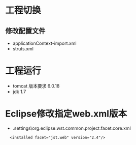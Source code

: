 
# 工程切换

## 修改配置文件
- applicationContext-import.xml
- struts.xml

# 工程运行

- tomcat 版本要求 6.0.18
- jdk 1.7

# Eclipse修改指定web.xml版本
- \.settings\org.eclipse.wst.common.project.facet.core.xml

```
  <installed facet="jst.web" version="2.4"/>
```
